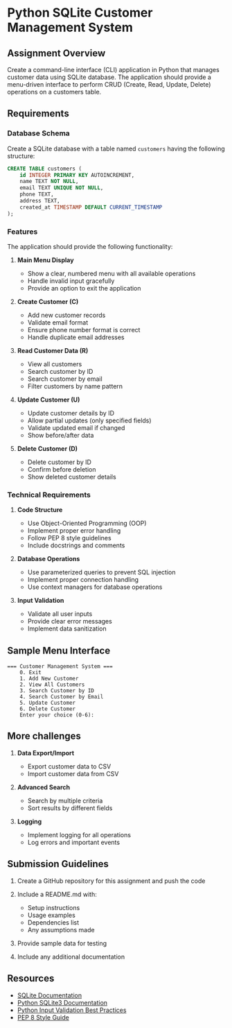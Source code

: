 # Python SQLite Customer Management System

## Assignment Overview

Create a command-line interface (CLI) application in Python that manages customer data using SQLite database. The application should provide a menu-driven interface to perform CRUD (Create, Read, Update, Delete) operations on a customers table.

## Requirements

### Database Schema

Create a SQLite database with a table named `customers` having the following structure:

```sql
CREATE TABLE customers (
    id INTEGER PRIMARY KEY AUTOINCREMENT,
    name TEXT NOT NULL,
    email TEXT UNIQUE NOT NULL,
    phone TEXT,
    address TEXT,
    created_at TIMESTAMP DEFAULT CURRENT_TIMESTAMP
);
```

### Features

The application should provide the following functionality:

1. **Main Menu Display**

   - Show a clear, numbered menu with all available operations
   - Handle invalid input gracefully
   - Provide an option to exit the application

2. **Create Customer (C)**

   - Add new customer records
   - Validate email format
   - Ensure phone number format is correct
   - Handle duplicate email addresses

3. **Read Customer Data (R)**

   - View all customers
   - Search customer by ID
   - Search customer by email
   - Filter customers by name pattern

4. **Update Customer (U)**

   - Update customer details by ID
   - Allow partial updates (only specified fields)
   - Validate updated email if changed
   - Show before/after data

5. **Delete Customer (D)**
   - Delete customer by ID
   - Confirm before deletion
   - Show deleted customer details

### Technical Requirements

1. **Code Structure**

   - Use Object-Oriented Programming (OOP)
   - Implement proper error handling
   - Follow PEP 8 style guidelines
   - Include docstrings and comments

2. **Database Operations**

   - Use parameterized queries to prevent SQL injection
   - Implement proper connection handling
   - Use context managers for database operations

3. **Input Validation**
   - Validate all user inputs
   - Provide clear error messages
   - Implement data sanitization

## Sample Menu Interface

```
=== Customer Management System ===
    0. Exit
    1. Add New Customer
    2. View All Customers
    3. Search Customer by ID
    4. Search Customer by Email
    5. Update Customer
    6. Delete Customer
    Enter your choice (0-6):
```

## More challenges

1. **Data Export/Import**

   - Export customer data to CSV
   - Import customer data from CSV

2. **Advanced Search**

   - Search by multiple criteria
   - Sort results by different fields

3. **Logging**

   - Implement logging for all operations
   - Log errors and important events

## Submission Guidelines

1. Create a GitHub repository for this assignment and push the code
2. Include a README.md with:

   - Setup instructions
   - Usage examples
   - Dependencies list
   - Any assumptions made

3. Provide sample data for testing
4. Include any additional documentation

## Resources

- [SQLite Documentation](https://www.sqlite.org/docs.html)
- [Python SQLite3 Documentation](https://docs.python.org/3/library/sqlite3.html)
- [Python Input Validation Best Practices](https://docs.python.org/3/howto/input.html)
- [PEP 8 Style Guide](https://www.python.org/dev/peps/pep-0008/)
